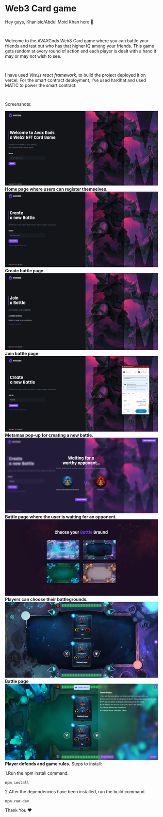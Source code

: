 # Web3 Card game

<p>Hey guys, Khanisic/Abdul Moid Khan here 👋.</p>
<br/>
<p>Welcome to the AVAXGods Web3 Card game where you can battle your friends and test out who has that higher IQ among your friends. This game gets random at every round of action and each player is dealt with a hand it may or may not wish to see.</p>
<br/>
<p>I have used <i>Vite.js react framework,</i> to build the project deployed it on vercel. For the smart contract deployment, I've used hardhat and used MATIC to power the smart contract!</p>
<br/>

<p>Screenshots:</p>
<img src="./avax1.png"/>
<strong>Home page where users can register themselves.</strong>
<img src="./avax2.png"/>
<strong>Create battle page.</strong>
<img src="./avax3.png"/>
<strong>Join battle page.</strong>
<img src="./avax4.png"/>
<strong>Metamas pop-up for creating a new battle.</strong>
<img src="./avax5.png"/>
<strong>Battle page where the user is waiting for an opponent.</strong>
<img src="./avax6.png"/>
<strong>Players can choose their battlegrounds.</strong>
<img src="./avax7.png"/>
<strong>Battle page</strong>
<img src="./avax8.png"/>
<strong>Player defends and game rules.</strong>
Steps to install:

1.Run the npm install command.

```shell
npm install
```

2.After the dependencies have been installed, run the build command.

```shell
npm run dev
```


<p>Thank You ❤️</p>
